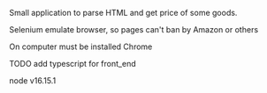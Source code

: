Small application to parse HTML and get price of some goods.

Selenium emulate browser, so pages can't ban by Amazon or others

On computer must be installed Chrome

TODO add typescript for front_end

node v16.15.1
